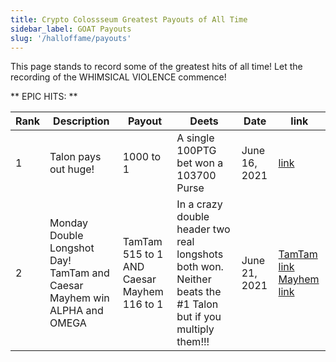 ```yaml
---
title: Crypto Colossseum Greatest Payouts of All Time
sidebar_label: GOAT Payouts
slug: '/halloffame/payouts'
---
```


This page stands to record some of the greatest hits of all time!
Let the recording of the WHIMSICAL VIOLENCE commence!

** EPIC HITS: **

| Rank  	| Description 	| Payout| Deets  	| Date  	| link  |
|---	|---	|---	|---	|---    |---    |
| 1 | Talon pays out huge! | 1000 to 1 | A single 100PTG bet won a 103700 Purse | June 16, 2021 | [link](https://arena.cryptocolosseum.com/tournament/1099528405191)
| 2 | Monday Double Longshot Day!  TamTam and Caesar Mayhem win ALPHA and OMEGA | TamTam 515 to 1 AND Caesar Mayhem 116 to 1 | In a crazy double header two real longshots both won.  Neither beats the #1 Talon but if you multiply them!!!| June 21, 2021 | [TamTam link](https://arena.cryptocolosseum.com/tournament/1099528405201) [Mayhem link](https://arena.cryptocolosseum.com/tournament/1099528405202)
